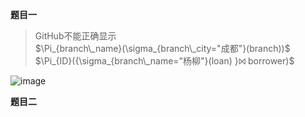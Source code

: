 **题目一**

>GitHub不能正确显示  
>$\Pi_{branch\_name}(\sigma_{branch\_city="成都"}(branch))$  
>$\Pi_{ID}({\sigma_{branch\_name="杨柳"}(loan) }⨝ borrower)$

![image](https://github.com/user-attachments/assets/c8bcfb8d-2a51-4d35-94e5-7546750b0132)

**题目二**

